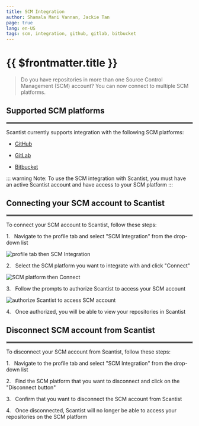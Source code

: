 ```yaml
---
title: SCM Integration
author: Shamala Mani Vannan, Jackie Tan
page: true
lang: en-US
tags: scm, integration, github, gitlab, bitbucket
---
```

<ClientOnly>

# {{ $frontmatter.title }}

>Do you have repositories in more than one Source Control Management (SCM) account? You can now connect to multiple SCM platforms. 

## Supported SCM platforms

<hr style="border:2px solid gray" />

Scantist currently supports integration with the following SCM platforms: 

- [GitHub](https://github.com)

- [GitLab](https://gitlab.com)

- [Bitbucket](https://bitbucket.org)

::: warning Note:
To use the SCM integration with Scantist, you must have an active Scantist account and have access to your SCM platform
:::

## Connecting your SCM account to Scantist

<hr style="border:2px solid gray" />

To connect your SCM account to Scantist, follow these steps: 

1.&nbsp;&nbsp;&nbsp;Navigate to the profile tab and select "SCM Integration" from the drop-down list

![profile tab then SCM Integration](/images/Get-Started-with-Scantist/SCM-Integration-1.png)

2.&nbsp;&nbsp;&nbsp;Select the SCM platform you want to integrate with and click "Connect"

![SCM platform then Connect](/images/Get-Started-with-Scantist/SCM-Integration-2.png)

3.&nbsp;&nbsp;&nbsp;Follow the prompts to authorize Scantist to access your SCM account

![authorize Scantist to access SCM account](/images/Get-Started-with-Scantist/SCM-Integration-3.png)

4.&nbsp;&nbsp;&nbsp;Once authorized, you will be able to view your repositories in Scantist 


## Disconnect SCM account from Scantist

<hr style="border:2px solid gray" />

To disconnect your SCM account from Scantist, follow these steps:

1.&nbsp;&nbsp;&nbsp;Navigate to the profile tab and select "SCM Integration" from the drop-down list 

2.&nbsp;&nbsp;&nbsp;Find the SCM platform that you want to disconnect and click on the "Disconnect button"

3.&nbsp;&nbsp;&nbsp;Confirm that you want to disconnect the SCM account from Scantist

4.&nbsp;&nbsp;&nbsp;Once disconnected, Scantist will no longer be able to access your repositories on the SCM platform

</ClientOnly>